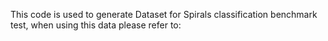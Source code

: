 This code is used to generate Dataset for Spirals classification benchmark test, 
when using this data please refer to: 
